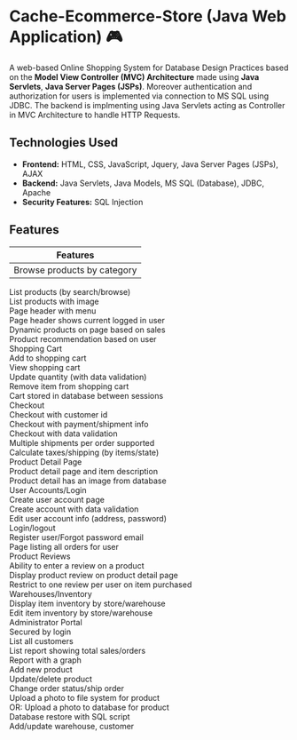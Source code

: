 # Cache-Ecommerce-Store (Java Web Application) 🎮

A web-based Online Shopping System for Database Design Practices based on the **Model View Controller (MVC) Architecture** made using **Java Servlets**, **Java Server Pages (JSPs)**. Moreover authentication and authorization for users is implemented via connection to MS SQL using JDBC. The backend is implmenting using Java Servlets acting as Controller in MVC Architecture to handle HTTP Requests. 


## Technologies Used

* **Frontend:** HTML, CSS, JavaScript, Jquery, Java Server Pages (JSPs), AJAX 
* **Backend:** Java Servlets, Java Models, MS SQL (Database), JDBC, Apache 
* **Security Features:** SQL Injection

## Features


| Features        | 
| ------------- |
| Browse products by category				
List products (by search/browse)				
List products with image				
Page header with menu				
Page header shows current logged in user				
Dynamic products on page based on sales								
Product recommendation based on user							
Shopping Cart				
Add to shopping cart				
View shopping cart				
Update quantity (with data validation)				
Remove item from shopping cart							
Cart stored in database between sessions								
Checkout				
Checkout with customer id				
Checkout with payment/shipment info				
Checkout with data validation				
Multiple shipments per order supported				
Calculate taxes/shipping (by items/state)								
Product Detail Page				
Product detail page and item description				
Product detail has an image from database				
User Accounts/Login				
Create user account page				
Create account with data validation				
Edit user account info (address, password)				
Login/logout				
Register user/Forgot password email				
Page listing all orders for user								
Product Reviews 				
Ability to enter a review on a product				
Display product review on product detail page				
Restrict to one review per user on item purchased								
Warehouses/Inventory 				
Display item inventory by store/warehouse				
Edit item inventory by store/warehouse							
Administrator Portal				
Secured by login				
List all customers				
List report showing total sales/orders				
Report with a graph				
Add new product				
Update/delete product				
Change order status/ship order				
Upload a photo to file system for product				
OR: Upload a photo to database for product				
Database restore with SQL script				
Add/update warehouse, customer				
		
			
			

